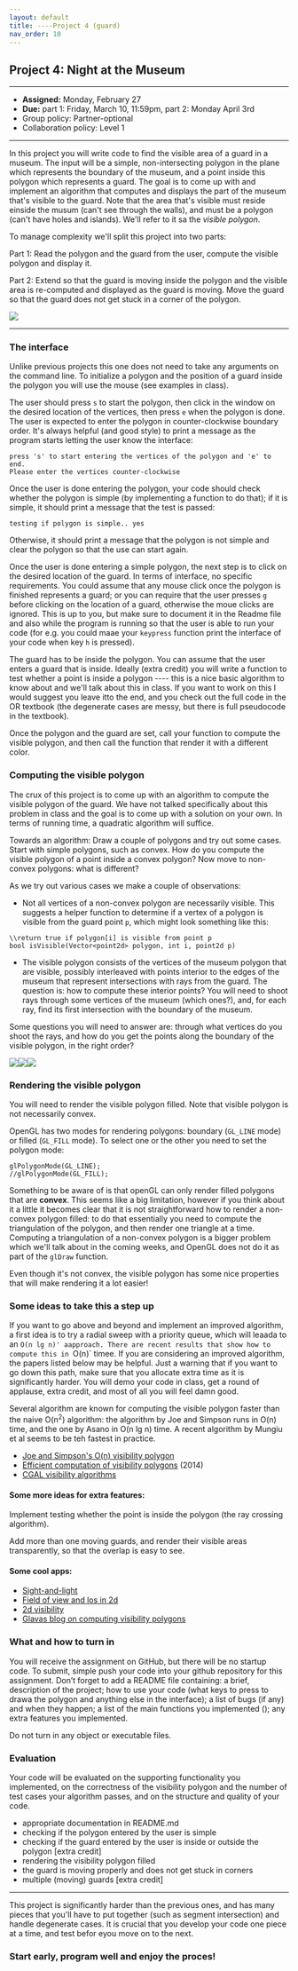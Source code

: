 ```yaml
---
layout: default 
title: ----Project 4 (guard)
nav_order: 10
---
```




## Project 4:  Night at the Museum 


*** 
* __Assigned:__ Monday, February 27
* __Due:__ part 1: Friday, March 10, 11:59pm, part 2: Monday April 3rd 
* Group policy: Partner-optional 
* Collaboration policy: Level 1

***

In this project you will write code to find the visible area of a guard in a museum. The input will be  a simple, non-intersecting polygon in the plane which represents the boundary of the museum,  and   a point inside this polygon which represents a guard. The goal  is to come up with and implement an algorithm that computes and displays the part of the museum that's visible to the guard.  Note that the area that's visible must reside einside the musum (can't see through the walls), and must be a polygon (can't have holes and islands).  We'll refer to it sa the _visible polygon_. 

To manage complexity we'll split this project into two parts:

Part 1:  Read the polygon and the guard from the user, compute the visible polygon and display it.

Part 2: Extend so that the guard is moving inside the polygon and the visible area is re-computed and displayed as the guard is moving. Move the guard so  that the guard does not get stuck in a corner of the polygon.

![](guard1.png)

***

### The interface

Unlike previous projects this one does not need to take any arguments on the command line. To initialize a polygon and the position of a guard inside the polygon you will use the mouse (see examples in class). 

The user should  press `s` to start the polygon, then click in the window on the desired location of the vertices, then press `e` when the polygon is done.    The user is expected to enter the polygon in counter-clockwise boundary order. It's always helpful (and good style) to print a message as the program starts letting the user know the interface: 
``` 
press 's' to start entering the vertices of the polygon and 'e' to end. 
Please enter the vertices counter-clockwise 
```

Once the user is done entering the polygon, your code should check whether the polygon is simple (by implementing a function to do that); if it is simple, it should print a message that the test is passed: 
```
testing if polygon is simple.. yes
```
Otherwise, it should print a message that the polygon is not simple and clear the polygon so that the use can start again. 
 
 
Once the user is done entering a simple polygon,  the next step is to click on the desired location of the guard.  In terms of interface,  no specific requirements.  You could assume that any mouse click once the polygon is finished represents a guard; or you can require that the user presses `g` before clicking on the location of a guard, otherwise the moue clicks are ignored.  This is up to you, but make sure to document it in the Readme file and also while the program is running so that the user is able to run your code (for e.g. you could maae your `keypress` function  print the interface of your code when  key `h` is pressed).


The guard has to be inside the polygon. You can assume that the user enters a guard that is inside.   Ideally (extra credit) you will write  a function to test whether a point is inside a polygon ---- this is a nice basic algorithm to know about and we'll talk about this in class. If you want to work on this I would suggest you leave itto the end, and you check out the full code in the OR textbook (the degenerate cases are messy, but there is full pseudocode in the textbook).

Once the polygon and the guard are set, call your function to compute  the visible polygon, and then call the function that render it with a different color. 




### Computing the visible polygon

The crux of this project is to come up with an algorithm to compute the visible polygon of the guard. We have not talked specifically about this problem in class and the goal  is to come up with a solution on your own. In terms of running time, a quadratic algorithm will suffice. 

Towards an algorithm:  Draw a couple of polygons and try out some cases.  Start with simple polygons, such as convex.   How do you compute the visible polygon of a point inside a convex polygon? Now move to non-convex polygons: what is different? 

As we try out various cases we make a couple of observations: 

* Not all vertices of a non-convex polygon are necessarily visible. This suggests a helper function to determine if a vertex of a polygon is visible from the guard point `p`,  which might look something like this:   

```
\\return true if polygon[i] is visible from point p
bool isVisible(Vector<point2d> polygon, int i, point2d p) 
```

* The visible polygon consists of the vertices of the museum polygon that are visible, possibly interleaved with points interior to the edges of the museum that represent  intersections with rays from the guard.  The question is: how to compute these interior points? You will need to shoot rays through some vertices of the museum (which ones?), and, for each ray, find its first intersection with the boundary of the museum.

Some questions you will need to answer are:  through what vertices do you shoot the rays, and how do you get the points along the boundary of the visible polygon, in the right order? 

![](guard4.png)![](guard5.png)![](guard6.png)[](guard7.png)



### Rendering the visible polygon 

You will need to render the visible polygon filled. Note that visible polygon is not necessarily convex. 

OpenGL has two modes for rendering polygons: boundary (`GL_LINE` mode) or filled (`GL_FILL` mode). To select one or the other you need to set the polygon mode: 

```
glPolygonMode(GL_LINE);
//glPolygonMode(GL_FILL);
```

Something to be aware of is that openGL can only render filled polygons that are __convex__. This seems like a big limitation, however if you think about it a little it becomes clear that it is not straightforward how to render a non-convex polygon filled: to do that essentially you need to compute the triangulation of the polygon, and then render one triangle at a time. Computing a triangulation of a non-convex polygon is a bigger problem which we'll talk about in the coming weeks, and OpenGL does not do it  as part of  the `glDraw` function.  

Even though it's not convex, the visible polygon has some nice properties that will make rendering it a lot easier!





### Some ideas to take this a step up 

If you want to go above and beyond and implement an improved algorithm, a first idea is to try a radial sweep with a priority queue, which will leaada to an `O(n lg n)' aapproach. There are recent results that show how to compute this in `O(n)` timee. If you are considering an improved algorithm, the papers listed below may be helpful.  Just a warning that if you want to go down this path, make sure that you allocate  extra time as it is significantly harder. You will demo your code in class, get a round of applause, extra credit, and most of all you will feel damn good.   


Several algorithm are known for computing the visible polygon faster
than the naive O(n<sup>2</sup>) algorithm: the algorithm by  Joe and
Simpson runs in O(n) time, and the one by Asano in O(n lg n) time. A
recent algorithm by Mungiu et al seems to be teh fastest in practice. 

<ul>
  <li><a
  href="http://cs.smith.edu/~jorourke/books/ArtGalleryTheorems/Art_Gallery_Chapter_8.pdf">Joe
  and Simpson's O(n) visibility polygon</a>
											  
  <li><a href="https://arxiv.org/pdf/1403.3905v1.pdf">Efficient
  computation  of visibility polygons</a> (2014)
  <li><a href="https://doc.cgal.org/latest/Visibility_2/index.html#Chapter_2D_Visibility_Computation">CGAL
  visibility algorithms</a>
  
</ul>



#### Some more ideas for extra features: 

Implement testing whether the point is inside the polygon (the ray crossing algorithm). 

Add more than one moving guards, and render their visible areas transparently, so that the overlap is easy to see.



#### Some cool apps: 
<ul>
<li><a href="http://ncase.me/sight-and-light/">Sight-and-light</a> 

  <li><a href="https://legends2k.github.io/2d-fov/">Field of view and los in 2d</a>
  
  
  <li><a href="http://www.redblobgames.com/articles/visibility/">2d
  visibility</a>

  <li><a
  href="https://davidglavas.me/computing-visibility-polygons/">Glavas
  blog on computing visibility polygons</a>

</ul>


### What and how to turn in
You will receive the assignment on GitHub, but there will be no startup code. To submit, simple push your code into your github repository for this assignment. Don’t forget to add a README file containing:  a brief, description of the project; how to use your code (what keys to press to drawa the polygon and anything else in the interface); a list of bugs (if any) and when they happen;  a list of the main functions you implemented (); any extra features you implemented. 

Do not turn in any object or executable files.

### Evaluation

Your code will be evaluated on the supporting functionality you implemented, on the correctness of the visibility polygon and the number of test cases your algorithm passes,  and on the structure and quality of your code. 
- appropriate documentation in README.md  
- checking if the polygon entered by the user is simple 
- checking if the guard entered by the user is inside or outside the polygon [extra credit]
- rendering the visibility polygon filled 
- the guard is moving properly and  does not get stuck in corners 
- multiple (moving) guards [extra credit]



***

This project is significantly harder than the previous ones, and has many pieces that you'll have to put together (such as segment intersection) and handle degenerate cases. It is crucial that you develop your code one piece at a time, and test befor eyou move on to the next.  

### Start early, program well and enjoy the proces!

